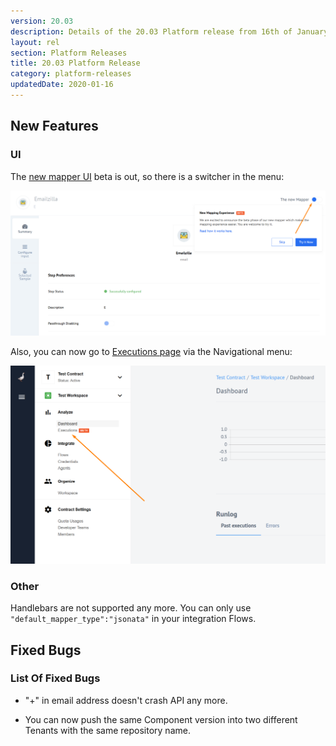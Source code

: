 ```yaml
---
version: 20.03
description: Details of the 20.03 Platform release from 16th of January 2020
layout: rel
section: Platform Releases
title: 20.03 Platform Release
category: platform-releases
updatedDate: 2020-01-16
---
```


## New Features

### UI

The [new mapper UI](/guides/new-mapper.html) beta is out, so there is a switcher in the menu:

![New Mapper switch](/assets/img/RN/20.03/newmapperswitch.png)

Also, you can now go to [Executions page](/getting-started/executions.html) via the Navigational menu:

![Executions page link](/assets/img/RN/20.03/executionspagelink.png)

### Other

Handlebars are not supported any more. You can only use `"default_mapper_type":"jsonata"` in your integration Flows.

## Fixed Bugs

### List Of Fixed Bugs

- "+" in email address doesn't crash API any more.

- You can now push the same Component version into two different Tenants with the same repository name.
